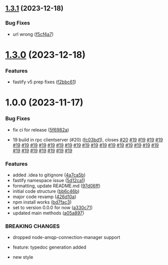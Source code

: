 ## [1.3.1](https://github.com/Bugs5382/fastify-rabbitmq/compare/v1.3.0...v1.3.1) (2023-12-18)


### Bug Fixes

* url wrong ([f5cf4a7](https://github.com/Bugs5382/fastify-rabbitmq/commit/f5cf4a7f3ca5ceddc6ef8fa7b0d0b9148892e65c))

# [1.3.0](https://github.com/Bugs5382/fastify-rabbitmq/compare/v1.2.0...v1.3.0) (2023-12-18)


### Features

* fastify v5 prep fixes ([f2bbc61](https://github.com/Bugs5382/fastify-rabbitmq/commit/f2bbc6185b5ff76089ec6448f8a847183c2f368e))

# 1.0.0 (2023-11-17)


### Bug Fixes

* fix ci for release ([5f6982a](https://github.com/Bugs5382/fastify-rabbitmq/commit/5f6982a5676341063260e9243b4c6c4ea0810b56))


* 19 build in rpc clientserver (#20) ([fc03bd1](https://github.com/Bugs5382/fastify-rabbitmq/commit/fc03bd1fa8ee0932043e778135f712530b28ac9b)), closes [#20](https://github.com/Bugs5382/fastify-rabbitmq/issues/20) [#19](https://github.com/Bugs5382/fastify-rabbitmq/issues/19) [#19](https://github.com/Bugs5382/fastify-rabbitmq/issues/19) [#19](https://github.com/Bugs5382/fastify-rabbitmq/issues/19) [#19](https://github.com/Bugs5382/fastify-rabbitmq/issues/19) [#19](https://github.com/Bugs5382/fastify-rabbitmq/issues/19) [#19](https://github.com/Bugs5382/fastify-rabbitmq/issues/19) [#19](https://github.com/Bugs5382/fastify-rabbitmq/issues/19) [#19](https://github.com/Bugs5382/fastify-rabbitmq/issues/19) [#19](https://github.com/Bugs5382/fastify-rabbitmq/issues/19) [#19](https://github.com/Bugs5382/fastify-rabbitmq/issues/19) [#19](https://github.com/Bugs5382/fastify-rabbitmq/issues/19) [#19](https://github.com/Bugs5382/fastify-rabbitmq/issues/19) [#19](https://github.com/Bugs5382/fastify-rabbitmq/issues/19) [#19](https://github.com/Bugs5382/fastify-rabbitmq/issues/19) [#19](https://github.com/Bugs5382/fastify-rabbitmq/issues/19) [#19](https://github.com/Bugs5382/fastify-rabbitmq/issues/19) [#19](https://github.com/Bugs5382/fastify-rabbitmq/issues/19) [#19](https://github.com/Bugs5382/fastify-rabbitmq/issues/19) [#19](https://github.com/Bugs5382/fastify-rabbitmq/issues/19) [#19](https://github.com/Bugs5382/fastify-rabbitmq/issues/19) [#19](https://github.com/Bugs5382/fastify-rabbitmq/issues/19) [#19](https://github.com/Bugs5382/fastify-rabbitmq/issues/19) [#19](https://github.com/Bugs5382/fastify-rabbitmq/issues/19) [#19](https://github.com/Bugs5382/fastify-rabbitmq/issues/19) [#19](https://github.com/Bugs5382/fastify-rabbitmq/issues/19) [#19](https://github.com/Bugs5382/fastify-rabbitmq/issues/19) [#19](https://github.com/Bugs5382/fastify-rabbitmq/issues/19) [#19](https://github.com/Bugs5382/fastify-rabbitmq/issues/19)


### Features

* added .idea to gitignore ([4a7ca5b](https://github.com/Bugs5382/fastify-rabbitmq/commit/4a7ca5bf8d8b2a7e7383d0365f9cbb9caaa805d4))
* fastify namespace issue ([5d12ca1](https://github.com/Bugs5382/fastify-rabbitmq/commit/5d12ca129e6722ba56b4e0ff8bc7920cdd437f01))
* formatting, update README.md ([97d06ff](https://github.com/Bugs5382/fastify-rabbitmq/commit/97d06ff67fc37e45e34d9f19d2daa1a9402401ae))
* initial code structure ([bb6c46b](https://github.com/Bugs5382/fastify-rabbitmq/commit/bb6c46b503b2cb386676ad20aa3fa367c5a12721))
* major code revamp ([426d10a](https://github.com/Bugs5382/fastify-rabbitmq/commit/426d10abfc97cad177736be18cd2bdc8c682426a))
* npm install works ([bd7fac3](https://github.com/Bugs5382/fastify-rabbitmq/commit/bd7fac3471faff6525a666ba728d2debb504a181))
* set to version 0.0.0 for now ([a330c71](https://github.com/Bugs5382/fastify-rabbitmq/commit/a330c71773d3b89aacb2d8b19528679ce2ec9484))
* updated main methods ([a05a897](https://github.com/Bugs5382/fastify-rabbitmq/commit/a05a8973d202a09300d34607c70938573fdf0eb3))


### BREAKING CHANGES

* dropped node-amqp-connection-manager support

* feature: typedoc generation added
* new style
